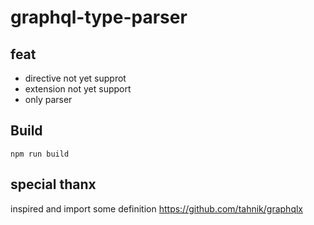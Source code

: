 # graphql-type-parser

## feat

* directive not yet supprot
* extension not yet support
* only parser

## Build
```
npm run build
```

## special thanx

inspired and import some definition
https://github.com/tahnik/graphqlx

